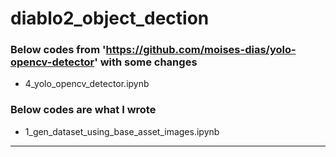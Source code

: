 # diablo2_object_dection

### Below codes from 'https://github.com/moises-dias/yolo-opencv-detector' with some changes
- 4_yolo_opencv_detector.ipynb


### Below codes are what I wrote
- 1_gen_dataset_using_base_asset_images.ipynb

-----

